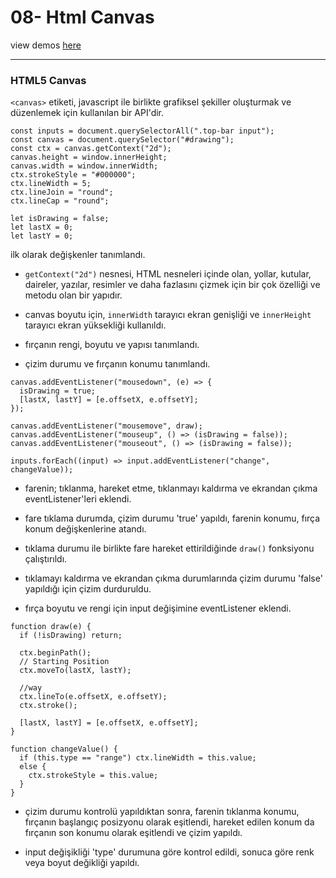 # 08- Html Canvas

view demos [here](https://bayirdan.github.io/javascript30/08-html-canvas/index.html)

---

### HTML5 Canvas

`<canvas>` etiketi, javascript ile birlikte grafiksel şekiller oluşturmak ve düzenlemek için kullanılan bir API'dir.

```
const inputs = document.querySelectorAll(".top-bar input");
const canvas = document.querySelector("#drawing");
const ctx = canvas.getContext("2d");
canvas.height = window.innerHeight;
canvas.width = window.innerWidth;
ctx.strokeStyle = "#000000";
ctx.lineWidth = 5;
ctx.lineJoin = "round";
ctx.lineCap = "round";

let isDrawing = false;
let lastX = 0;
let lastY = 0;
```

ilk olarak değişkenler tanımlandı.

- `getContext("2d")` nesnesi, HTML nesneleri içinde olan, yollar, kutular, daireler, yazılar, resimler ve daha fazlasını çizmek için bir çok özelliği ve metodu olan bir yapıdır.

- canvas boyutu için, `innerWidth` tarayıcı ekran genişliği ve `innerHeight` tarayıcı ekran yüksekliği kullanıldı.

- fırçanın rengi, boyutu ve yapısı tanımlandı.

- çizim durumu ve fırçanın konumu tanımlandı.

```
canvas.addEventListener("mousedown", (e) => {
  isDrawing = true;
  [lastX, lastY] = [e.offsetX, e.offsetY];
});

canvas.addEventListener("mousemove", draw);
canvas.addEventListener("mouseup", () => (isDrawing = false));
canvas.addEventListener("mouseout", () => (isDrawing = false));

inputs.forEach((input) => input.addEventListener("change", changeValue));
```

- farenin; tıklanma, hareket etme, tıklanmayı kaldırma ve ekrandan çıkma eventListener'leri eklendi.

- fare tıklama durumda, çizim durumu 'true' yapıldı, farenin konumu, fırça konum değişkenlerine atandı.

- tıklama durumu ile birlikte fare hareket ettirildiğinde `draw()` fonksiyonu çalıştırıldı.

- tıklamayı kaldırma ve ekrandan çıkma durumlarında çizim durumu 'false' yapıldığı için çizim durduruldu.

- fırça boyutu ve rengi için input değişimine eventListener eklendi.

```
function draw(e) {
  if (!isDrawing) return;

  ctx.beginPath();
  // Starting Position
  ctx.moveTo(lastX, lastY);

  //way
  ctx.lineTo(e.offsetX, e.offsetY);
  ctx.stroke();

  [lastX, lastY] = [e.offsetX, e.offsetY];
}

function changeValue() {
  if (this.type == "range") ctx.lineWidth = this.value;
  else {
    ctx.strokeStyle = this.value;
  }
}
```

- çizim durumu kontrolü yapıldıktan sonra, farenin tıklanma konumu, fırçanın başlangıç posizyonu olarak eşitlendi, hareket edilen konum da fırçanın son konumu olarak eşitlendi ve çizim yapıldı.

- input değişikliği 'type' durumuna göre kontrol edildi, sonuca göre renk veya boyut değikliği yapıldı.
